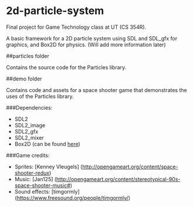 # 2d-particle-system

Final project for Game Technology class at UT (CS 354R).

A basic framework for a 2D particle system using SDL and SDL_gfx for graphics, and Box2D for physics. (Will add more information later)

##particles folder

Contains the source code for the Particles library.

##demo folder

Contains code and assets for a space shooter game that
demonstrates the uses of the Particles library.

###Dependencies:
- SDL2
- SDL2_image
- SDL2_gfx
- SDL2_mixer
- Box2D (can be found [here](https://github.com/erincatto/Box2D))

###Game credits:
- Sprites: [Kenney Vleugels] (http://opengameart.org/content/space-shooter-redux)
- Music: [Jan125] (http://opengameart.org/content/stereotypical-90s-space-shooter-music#)
- Sound effects: [timgormly] (https://www.freesound.org/people/timgormly/)
